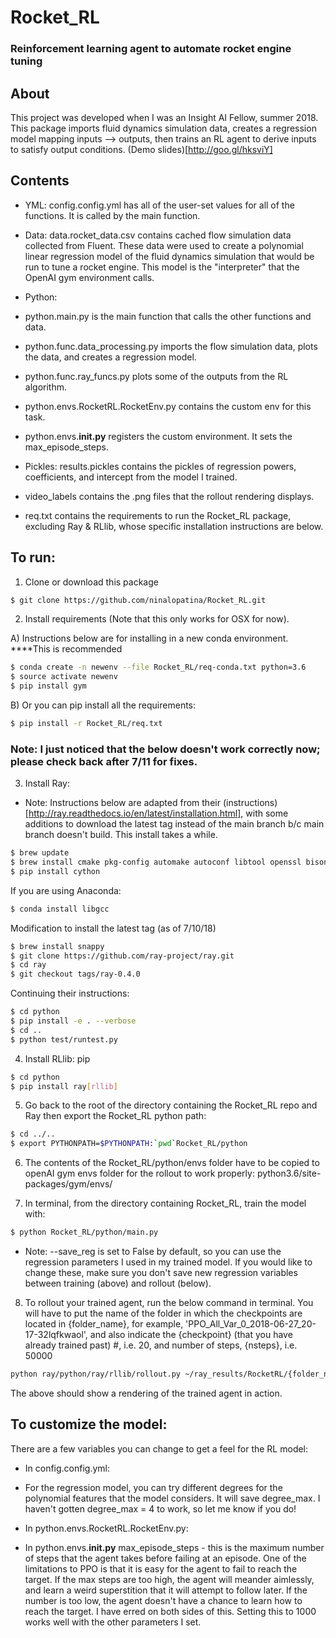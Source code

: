 # Rocket_RL
### Reinforcement learning agent to automate rocket engine tuning

## About
This project was developed when I was an Insight AI Fellow, summer 2018. 
This package imports fluid dynamics simulation data, creates a regression model mapping inputs --> outputs, then trains an RL agent to derive inputs to satisfy output conditions. (Demo slides)[http://goo.gl/hksviY]

## Contents
* YML: config.config.yml has all of the user-set values for all of the functions. It is called by the main function.

* Data: data.rocket_data.csv contains cached flow simulation data collected from Fluent. These data were used to create a polynomial linear regression model of the fluid dynamics simulation that would be run to tune a rocket engine. This model is the "interpreter" that the OpenAI gym environment calls. 

* Python:
* python.main.py is the main function that calls the other functions and data.
* python.func.data_processing.py imports the flow simulation data, plots the data, and creates a regression model.
* python.func.ray_funcs.py plots some of the outputs from the RL algorithm.
* python.envs.RocketRL.RocketEnv.py contains the custom env for this task.
* python.envs.__init.py__ registers the custom environment. It sets the max_episode_steps.

* Pickles: results.pickles contains the pickles of regression powers, coefficients, and intercept from the model I trained.

* video_labels contains the .png files that the rollout rendering displays.
 
* req.txt contains the requirements to run the Rocket_RL package, excluding Ray & RLlib, whose specific installation instructions are below.

## To run:

1. Clone or download this package
```bash
$ git clone https://github.com/ninalopatina/Rocket_RL.git
```

2. Install requirements (Note that this only works for OSX for now). 

A) Instructions below are for installing in a new conda environment. ****This is recommended

```bash
$ conda create -n newenv --file Rocket_RL/req-conda.txt python=3.6
$ source activate newenv
$ pip install gym
```

B) Or you can pip install all the requirements: 

```bash
$ pip install -r Rocket_RL/req.txt

```
### Note: I just noticed that the below doesn't work correctly now; please check back after 7/11 for fixes.

3. Install Ray: 
- Note: Instructions below are adapted from their (instructions)[http://ray.readthedocs.io/en/latest/installation.html], with some additions to download the latest tag instead of the main branch b/c main branch doesn't build. This install takes a while. 

```bash
$ brew update
$ brew install cmake pkg-config automake autoconf libtool openssl bison wget
$ pip install cython
```

If you are using Anaconda:
```bash
$ conda install libgcc
```

Modification to install the latest tag (as of 7/10/18)
```bash
$ brew install snappy
$ git clone https://github.com/ray-project/ray.git
$ cd ray
$ git checkout tags/ray-0.4.0
```

Continuing their instructions:

```bash
$ cd python
$ pip install -e . --verbose
$ cd ..
$ python test/runtest.py 
```

4. Install RLlib:
pip 
```bash
$ cd python
$ pip install ray[rllib]
```

5. Go back to the root of the directory containing the Rocket_RL repo and Ray then export the Rocket_RL python path:

```bash
$ cd ../..
$ export PYTHONPATH=$PYTHONPATH:`pwd`Rocket_RL/python
```

6. The contents of the Rocket_RL/python/envs folder have to be copied to openAI gym envs folder for the rollout to work properly: python3.6/site-packages/gym/envs/

7. In terminal, from the directory containing Rocket_RL, train the model with:

```Bash
$ python Rocket_RL/python/main.py
```

* Note: --save_reg is set to False by default, so you can use the regression parameters I used in my trained model. If you would like to change these, make sure you don't save new regression variables between training (above) and rollout (below).

8. To rollout your trained agent, run the below command in terminal. You will have to put the name of the folder in which the checkpoints are located in {folder_name}, for example, 'PPO_All_Var_0_2018-06-27_20-17-32lqfkwaol', and also indicate the {checkpoint} (that you have already trained past) #, i.e. 20, and number of steps, {nsteps}, i.e. 50000

```Bash
python ray/python/ray/rllib/rollout.py ~/ray_results/RocketRL/{folder_name}/checkpoint-{checkpoint} --run PPO --env AllVar-v0 --steps {nsteps}
```

The above should show a rendering of the trained agent in action. 

## To customize the model:
There are a few variables you can change to get a feel for the RL model:

- In config.config.yml:

* For the regression model, you can try different degrees for the polynomial features that the model considers. It will save degree_max. I haven't gotten degree_max = 4 to work, so let me know if you do!

- In python.envs.RocketRL.RocketEnv.py:


- In python.envs.__init.py__
max_episode_steps - this is the maximum number of steps that the agent takes before failing at an episode. One of the limitations to PPO is that it is easy for the agent to fail to reach the target. If the max steps are too high, the agent will meander aimlessly, and learn a weird superstition that it will attempt to follow later. If the number is too low, the agent doesn't have a chance to learn how to reach the target. I have erred on both sides of this. Setting this to 1000 works well with the other parameters I set. 


